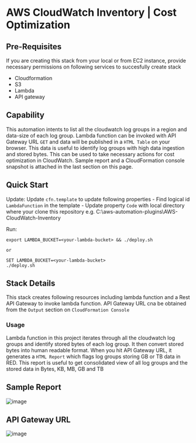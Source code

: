 # AWS CloudWatch Inventory | Cost Optimization

## Pre-Requisites
If you are creating this stack from your local or from EC2 instance, provide necessary permissions on following services to succesfully create stack
- Cloudformation
- S3
- Lambda
- API gateway

## Capability
This automation intents to list all the cloudwatch log groups in a region and data-size of each log group. Lambda function can be invoked with API Gateway URL `GET` and data will be published in a `HTML Table` on your browser. This data is useful to identify log groups with high data ingestion and stored bytes. This can be used to take necessary actions for cost optimization in CloudWatch. Sample report and a CloudFormation console snapshot is attached in the last section on this page.

## Quick Start

Update:
    Update `cfn.template` to update following properties
    - Find logical id `LambdaFunction` in the template
    - Update property `Code` with local directory where your clone this repository e.g. C:\aws-automation-plugins\AWS-CloudWatch-Inventory 


Run:

    export LAMBDA_BUCKET=<your-lambda-bucket> && ./deploy.sh
    
    or 
    
    SET LAMBDA_BUCKET=<your-lambda-bucket>
    ./deploy.sh

## Stack Details

This stack creates following resources including lambda function and a Rest API Gateway to invoke lambda function. API Gateway URL cna be obtained from the `Output` section on `CloudFormation Console`


### Usage

Lambda function in this project iterates through all the cloudwatch log groups and identify stored bytes of each log group. It then convert stored bytes into human readable format. When you hit API Gateway URL, it generates a `HTML Report` which flags log groups storing GB or TB data in RED. This report is useful to get consolidated view of all log groups and the stored data in Bytes, KB, MB, GB and TB

## Sample Report
![image](https://user-images.githubusercontent.com/11420765/135760294-4d9c1f02-17f9-4d23-bf83-84435b6ebcb4.png)

## API Gateway URL
![image](https://user-images.githubusercontent.com/11420765/135760442-7d2837a8-015c-4784-baf7-0f9cd9cbaec8.png)


